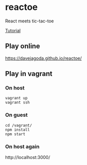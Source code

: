 reactoe
=======

React meets tic-tac-toe

[Tutorial](https://reactjs.org/tutorial/tutorial.html)

Play online
-----------

https://davejagoda.github.io/reactoe/

Play in vagrant
---------------

### On host

```
vagrant up
vagrant ssh
```

### On guest

```
cd /vagrant/
npm install
npm start
```

### On host again

http://localhost:3000/
